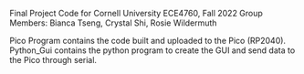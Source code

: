 Final Project Code for Cornell University ECE4760, Fall 2022
Group Members: Bianca Tseng, Crystal Shi, Rosie Wildermuth

Pico Program contains the code built and uploaded to the Pico (RP2040).
Python_Gui contains the python program to create the GUI and send data to the Pico through serial.
